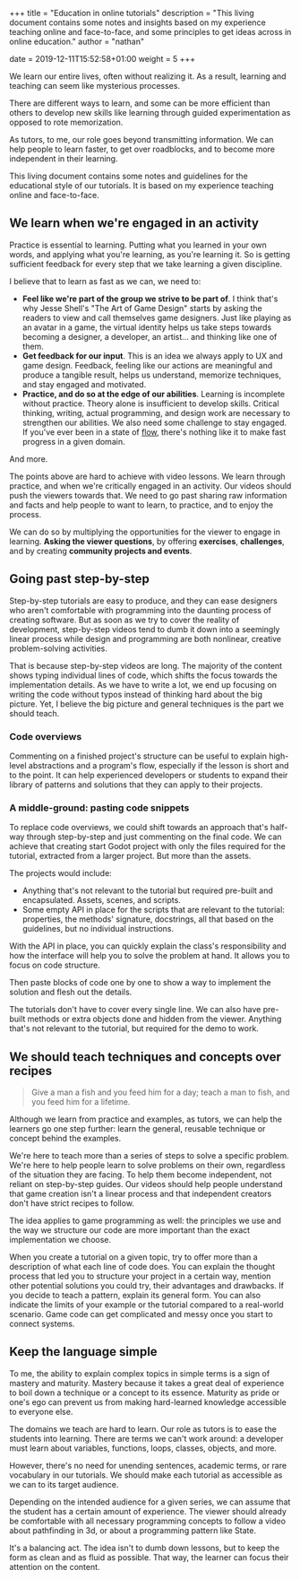 +++
title = "Education in online tutorials"
description = "This living document contains some notes and insights based on my experience teaching online and face-to-face, and some principles to get ideas across in online education."
author = "nathan"

date = 2019-12-11T15:52:58+01:00
weight = 5
+++

We learn our entire lives, often without realizing it. As a result, learning and teaching can seem like mysterious processes. 

There are different ways to learn, and some can be more efficient than others to develop new skills like learning through guided experimentation as opposed to rote memorization.

As tutors, to me, our role goes beyond transmitting information. We can help people to learn faster, to get over roadblocks, and to become more independent in their learning. 

This living document contains some notes and guidelines for the educational style of our tutorials. It is based on my experience teaching online and face-to-face.

<!-- Add a summary and a list of broad principles that serve as a foundation for our teaching style. -->

## We learn when we're engaged in an activity ##

Practice is essential to learning. Putting what you learned in your own words, and applying what you're learning, as you're learning it. So is getting sufficient feedback for every step that we take learning a given discipline.

I believe that to learn as fast as we can, we need to:

- **Feel like we're part of the group we strive to be part of**. I think that's why Jesse Shell's "The Art of Game Design" starts by asking the readers to view and call themselves game designers. Just like playing as an avatar in a game, the virtual identity helps us take steps towards becoming a designer, a developer, an artist... and thinking like one of them.
- **Get feedback for our input**. This is an idea we always apply to UX and game design. Feedback, feeling like our actions are meaningful and produce a tangible result, helps us understand, memorize techniques, and stay engaged and motivated.
- **Practice, and do so at the edge of our abilities**. Learning is incomplete without practice. Theory alone is insufficient to develop skills. Critical thinking, writing, actual programming, and design work are necessary to strengthen our abilities. We also need some challenge to stay engaged. If you've ever been in a state of [flow](//www.jenovachen.com/flowingames/foundation.htm), there's nothing like it to make fast progress in a given domain.

And more.

The points above are hard to achieve with video lessons. We learn through practice, and when we're critically engaged in an activity. Our videos should push the viewers towards that. We need to go past sharing raw information and facts and help people to want to learn, to practice, and to enjoy the process.

We can do so by multiplying the opportunities for the viewer to engage in learning. **Asking the viewer questions**, by offering **exercises**, **challenges**, and by creating **community projects and events**.

<!-- TODO: write more on viewer questions and quizzes, exercises, challenges, and getting people to take part in community projects. We can take a look at FreeCodeCamp as an example. -->

## Going past step-by-step ##

Step-by-step tutorials are easy to produce, and they can ease designers who aren't comfortable with programming into the daunting process of creating software. But as soon as we try to cover the reality of development, step-by-step videos tend to dumb it down into a seemingly linear process while design and programming are both nonlinear, creative problem-solving activities.

That is because step-by-step videos are long. The majority of the content shows typing individual lines of code, which shifts the focus towards the implementation details. As we have to write a lot, we end up focusing on writing the code without typos instead of thinking hard about the big picture. Yet, I believe the big picture and general techniques is the part we should teach.

### Code overviews ###

Commenting on a finished project's structure can be useful to explain high-level abstractions and a program's flow, especially if the lesson is short and to the point. It can help experienced developers or students to expand their library of patterns and solutions that they can apply to their projects.

### A middle-ground: pasting code snippets ###

To replace code overviews, we could shift towards an approach that's half-way through step-by-step and just commenting on the final code. We can achieve that creating start Godot project with only the files required for the tutorial, extracted from a larger project. But more than the assets.

The projects would include:

- Anything that's not relevant to the tutorial but required pre-built and encapsulated. Assets, scenes, and scripts.
- Some empty API in place for the scripts that are relevant to the tutorial: properties, the methods' signature, docstrings, all that based on the guidelines, but no individual instructions.

With the API in place, you can quickly explain the class's responsibility and how the interface will help you to solve the problem at hand. It allows you to focus on code structure.

Then paste blocks of code one by one to show a way to implement the solution and flesh out the details.

The tutorials don't have to cover every single line. We can also have pre-built methods or extra objects done and hidden from the viewer. Anything that's not relevant to the tutorial, but required for the demo to work.

## We should teach techniques and concepts over recipes ##

> Give a man a fish and you feed him for a day; teach a man to fish, and you feed him for a lifetime.

Although we learn from practice and examples, as tutors, we can help the learners go one step further: learn the general, reusable technique or concept behind the examples.

We're here to teach more than a series of steps to solve a specific problem. We're here to help people learn to solve problems on their own, regardless of the situation they are facing. To help them become independent, not reliant on step-by-step guides. Our videos should help people understand that game creation isn't a linear process and that independent creators don't have strict recipes to follow.

The idea applies to game programming as well: the principles we use and the way we structure our code are more important than the exact implementation we choose.

When you create a tutorial on a given topic, try to offer more than a description of what each line of code does. You can explain the thought process that led you to structure your project in a certain way, mention other potential solutions you could try, their advantages and drawbacks. If you decide to teach a pattern, explain its general form. You can also indicate the limits of your example or the tutorial compared to a real-world scenario. Game code can get complicated and messy once you start to connect systems.

## Keep the language simple ##

To me, the ability to explain complex topics in simple terms is a sign of mastery and maturity. Mastery because it takes a great deal of experience to boil down a technique or a concept to its essence. Maturity as pride or one's ego can prevent us from making hard-learned knowledge accessible to everyone else.

The domains we teach are hard to learn. Our role as tutors is to ease the students into learning. There are terms we can't work around: a developer must learn about variables, functions, loops, classes, objects, and more.

However, there's no need for unending sentences, academic terms, or rare vocabulary in our tutorials. We should make each tutorial as accessible as we can to its target audience.

Depending on the intended audience for a given series, we can assume that the student has a certain amount of experience. The viewer should already be comfortable with all necessary programming concepts to follow a video about pathfinding in 3d, or about a programming pattern like State.

It's a balancing act. The idea isn't to dumb down lessons, but to keep the form as clean and as fluid as possible. That way, the learner can focus their attention on the content.
